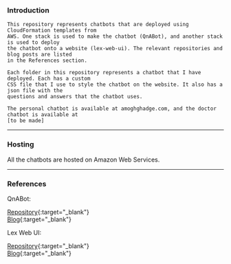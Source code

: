### Introduction
    This repository represents chatbots that are deployed using CloudFormation templates from 
    AWS. One stack is used to make the chatbot (QnABot), and another stack is used to deploy 
    the chatbot onto a website (lex-web-ui). The relevant repositories and blog posts are listed 
    in the References section.

    Each folder in this repository represents a chatbot that I have deployed. Each has a custom
    CSS file that I use to style the chatbot on the website. It also has a json file with the
    questions and answers that the chatbot uses.

    The personal chatbot is available at amoghghadge.com, and the doctor chatbot is available at
    [to be made]
___________________________________________________________________________________________________

### Hosting
All the chatbots are hosted on Amazon Web Services.<br>

___________________________________________________________________________________________________

### References
QnABot: <br>

[Repository](https://github.com/aws-samples/aws-ai-qna-bot){:target="_blank"} <br>
[Blog](https://aws.amazon.com/blogs/machine-learning/creating-a-question-and-answer-bot-with-amazon-lex-and-amazon-alexa/){:target="_blank"}

Lex Web UI: <br>

[Repository](https://github.com/aws-samples/aws-lex-web-ui){:target="_blank"} <br>
[Blog](https://aws.amazon.com/blogs/machine-learning/deploy-a-web-ui-for-your-chatbot/){:target="_blank"}